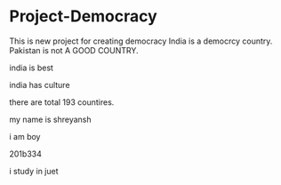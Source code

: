 # Project-Democracy
This is new project for creating democracy
India is a democrcy country.
Pakistan is not A GOOD COUNTRY.


india is best

india has culture

there are total 193 countires.


my name is shreyansh

i am boy

201b334


i study in juet